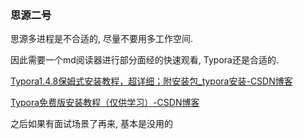 ‍

### 思源二号

思源多进程是不合适的, 尽量不要用多工作空间.

因此需要一个md阅读器进行部分面经的快速观看, Typora还是合适的.

[Typora1.4.8保姆式安装教程，超详细；附安装包_typora安装-CSDN博客](https://blog.csdn.net/qq_57342311/article/details/128886956)

[Typora免费版安装教程（仅供学习）-CSDN博客](https://blog.csdn.net/weixin_44406127/article/details/134778407)

之后如果有面试场景了再来, 基本是没用的
